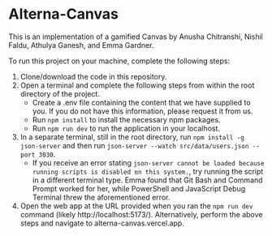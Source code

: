 # Alterna-Canvas
This is an implementation of a gamified Canvas by Anusha Chitranshi, Nishil Faldu, Athulya Ganesh, and Emma Gardner.

To run this project on your machine, complete the following steps:
1. Clone/download the code in this repository.
2. Open a terminal and complete the following steps from within the root directory of the project.
   - Create a .env file containing the content that we have supplied to you. If you do not have this information, please request it from us.
   - Run `npm install` to install the necessary npm packages.
   - Run `npm run dev` to run the application in your localhost.
3. In a separate terminal, still in the root directory, run `npm install -g json-server` and then run `json-server --watch src/data/users.json --port 3030`.
   - If you receive an error stating `json-server cannot be loaded because running scripts is disabled on this system.`, try running the script in a different terminal type. Emma found that Git Bash and Command Prompt worked for her, while PowerShell and JavaScript Debug Terminal threw the aforementioned error.
5. Open the web app at the URL provided when you ran the `npm run dev` command (likely http://localhost:5173/). Alternatively, perform the above steps and navigate to alterna-canvas.vercel.app. 
